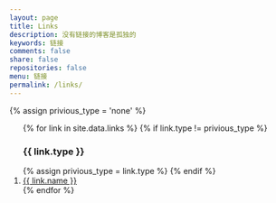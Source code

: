 ```yaml
---
layout: page
title: Links
description: 没有链接的博客是孤独的
keywords: 链接
comments: false
share: false
repositories: false
menu: 链接
permalink: /links/
---
```


<div>
  {% assign privious_type = 'none' %}
  <ol class="posts-list" >
    {% for link in site.data.links %}
      {% if link.type != privious_type %}
        <h3>{{ link.type }}</h3>
        {% assign privious_type = link.type %}
      {% endif %}
      <li class="posts-list-item">
        <a class="posts-list-name" href="{{ link.url }}">{{ link.name }}</a>
      </li>
    {% endfor %}
  </ol>
</div>